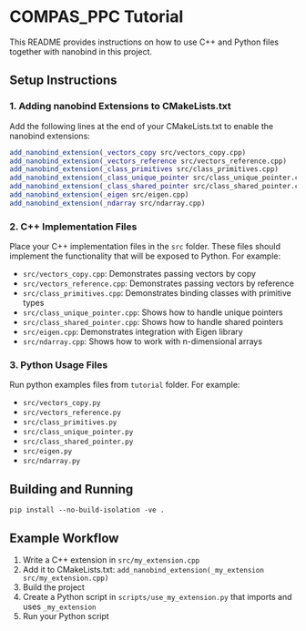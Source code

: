 # COMPAS_PPC Tutorial

This README provides instructions on how to use C++ and Python files together with nanobind in this project.

## Setup Instructions

### 1. Adding nanobind Extensions to CMakeLists.txt

Add the following lines at the end of your CMakeLists.txt to enable the nanobind extensions:

```cmake
add_nanobind_extension(_vectors_copy src/vectors_copy.cpp)
add_nanobind_extension(_vectors_reference src/vectors_reference.cpp)
add_nanobind_extension(_class_primitives src/class_primitives.cpp)
add_nanobind_extension(_class_unique_pointer src/class_unique_pointer.cpp)
add_nanobind_extension(_class_shared_pointer src/class_shared_pointer.cpp)
add_nanobind_extension(_eigen src/eigen.cpp)
add_nanobind_extension(_ndarray src/ndarray.cpp)
```

### 2. C++ Implementation Files

Place your C++ implementation files in the `src` folder. These files should implement the functionality that will be exposed to Python. For example:

- `src/vectors_copy.cpp`: Demonstrates passing vectors by copy
- `src/vectors_reference.cpp`: Demonstrates passing vectors by reference
- `src/class_primitives.cpp`: Demonstrates binding classes with primitive types
- `src/class_unique_pointer.cpp`: Shows how to handle unique pointers
- `src/class_shared_pointer.cpp`: Shows how to handle shared pointers
- `src/eigen.cpp`: Demonstrates integration with Eigen library
- `src/ndarray.cpp`: Shows how to work with n-dimensional arrays

### 3. Python Usage Files

Run python examples files from `tutorial` folder. For example:

- `src/vectors_copy.py`
- `src/vectors_reference.py`
- `src/class_primitives.py`
- `src/class_unique_pointer.py`
- `src/class_shared_pointer.py`
- `src/eigen.py`
- `src/ndarray.py`

## Building and Running

   ```
   pip install --no-build-isolation -ve .
   ```

## Example Workflow

1. Write a C++ extension in `src/my_extension.cpp`
2. Add it to CMakeLists.txt: `add_nanobind_extension(_my_extension src/my_extension.cpp)`
3. Build the project
4. Create a Python script in `scripts/use_my_extension.py` that imports and uses `_my_extension`
5. Run your Python script
